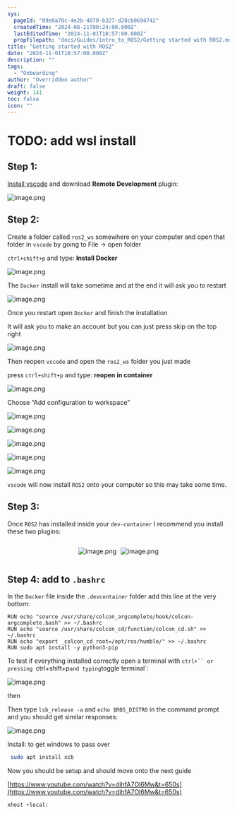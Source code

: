 ```yaml
---
sys:
  pageId: "89e0a78c-4e2b-4070-b327-d28cb0694742"
  createdTime: "2024-08-21T00:24:00.000Z"
  lastEditedTime: "2024-11-01T18:57:00.000Z"
  propFilepath: "docs/Guides/intro_to_ROS2/Getting started with ROS2.md"
title: "Getting started with ROS2"
date: "2024-11-01T18:57:00.000Z"
description: ""
tags:
  - "Onboarding"
author: "Overridden author"
draft: false
weight: 141
toc: false
icon: ""
---
```


# TODO: add wsl install

## Step 1:

[Install vscode](https://code.visualstudio.com/download) and download **Remote Development** plugin:

![image.png](https://prod-files-secure.s3.us-west-2.amazonaws.com/d518164a-d88e-44d1-a4ee-3adb3bd8bce0/efb52993-1881-4a40-b95e-6f020334f022/image.png?X-Amz-Algorithm=AWS4-HMAC-SHA256&X-Amz-Content-Sha256=UNSIGNED-PAYLOAD&X-Amz-Credential=ASIAZI2LB4663WAJTQRU%2F20250302%2Fus-west-2%2Fs3%2Faws4_request&X-Amz-Date=20250302T070706Z&X-Amz-Expires=3600&X-Amz-Security-Token=IQoJb3JpZ2luX2VjEH4aCXVzLXdlc3QtMiJHMEUCIASrV79inib6JDOzeTdKBQOiy%2B0xaV9sLlEZHeDxo3%2FtAiEAnVJOYcesXBx%2BXJvTUr%2F%2FJClpI3j4ID6yM%2FdWO11Hcm0qiAQIt%2F%2F%2F%2F%2F%2F%2F%2F%2F%2F%2FARAAGgw2Mzc0MjMxODM4MDUiDPT0MRB1U9sXe0loNyrcA6VQOH0nVOmM%2Fws%2FOAawb49wpIvgpg33TC15%2BpS0OhSGsQ4%2BS6%2FwR3cRc%2BJlJYuRsif%2FaHl%2Bvm%2FMFUZMS4enIFmj9H5Qu31Q39lT453lcQyZKYU6EuP61I2TvYOMvCYGsoNiqhDBe%2BLv5%2Fv%2Ff6gBj%2BVCLGvZQMnHD8xiy%2BHBo4Qi6ovBbbsZo%2B4E3uZiK%2Fi3GCUpdrNz4S4%2FOmT3MIZQxysttPkP5fm0tVLGm64n17D%2B2a0d0UTJXCMBAPUoQmaeawXAM8q3jk2PPTCPZYUbHsRSngS%2BfkjfO9RTlbRbQuGmB4xmU4IVFWbcgUT%2Fc2x8qZLpBpOZGeopAhPpMMbQPNWzvFPv5ZySzHSqSfXxPYqJ%2BEMwsI7091tGG%2FZvYc%2FLnVZv%2Bw%2B68rZkUqUT0WG6uO%2FcZsONLrdEIW2QrNhyT4bxO6W5pdAG1yxCxJ4xXVTEbXBd7vkN%2By6iq9rbIwstC%2BgKljGa28HHeZUTKUQomnoI69QscI9mz2X%2FI6u74g4g5QDdbW7lFaYJAIEjHPxmS8N24UehiomSDDTju97KULL0ZJMLVXgbYSC2jVkSOswT5vF2kTUSRrGrI33yW3Ts%2BuMCv4Jd2JuRmpQNsXZX65Af%2BUaJ7p2YdQ%2Faeof3MMrXj74GOqUBIU61Z7dNptbMgSm7MsUFnxET4%2FXtyECrLOv5qsUZah6kNDLcGz5RP%2Bxa6M%2B58ovIFSr%2Bjf2tv16Dx3E3TTN3s5jLbuDqfsFrYxhs3ewNvbs69Qh2dXo%2FS8NyYU%2FKLvqWJ4idqM2xpHebDC6CMlSw5CMWIrTpWWEJ2kQQmkhOxNdDbY4x0oCoLM317Fe9Q38BbXCD4VMHDPjNCLJJyo8VzZ%2BxjP0y&X-Amz-Signature=a65c431e97586f7f16341a1aa49ad4fe5bddadfc5a5f39b03095de245f4022e3&X-Amz-SignedHeaders=host&x-id=GetObject)

## Step 2:

Create a folder called `ros2_ws` somewhere on your computer and open that folder in `vscode` by going to File → open folder 

`ctrl+shift+p` and type: **Install Docker**

![image.png](https://prod-files-secure.s3.us-west-2.amazonaws.com/d518164a-d88e-44d1-a4ee-3adb3bd8bce0/2269dc0e-1cd5-47ff-bceb-c04ad9b2eab0/image.png?X-Amz-Algorithm=AWS4-HMAC-SHA256&X-Amz-Content-Sha256=UNSIGNED-PAYLOAD&X-Amz-Credential=ASIAZI2LB4663WAJTQRU%2F20250302%2Fus-west-2%2Fs3%2Faws4_request&X-Amz-Date=20250302T070706Z&X-Amz-Expires=3600&X-Amz-Security-Token=IQoJb3JpZ2luX2VjEH4aCXVzLXdlc3QtMiJHMEUCIASrV79inib6JDOzeTdKBQOiy%2B0xaV9sLlEZHeDxo3%2FtAiEAnVJOYcesXBx%2BXJvTUr%2F%2FJClpI3j4ID6yM%2FdWO11Hcm0qiAQIt%2F%2F%2F%2F%2F%2F%2F%2F%2F%2F%2FARAAGgw2Mzc0MjMxODM4MDUiDPT0MRB1U9sXe0loNyrcA6VQOH0nVOmM%2Fws%2FOAawb49wpIvgpg33TC15%2BpS0OhSGsQ4%2BS6%2FwR3cRc%2BJlJYuRsif%2FaHl%2Bvm%2FMFUZMS4enIFmj9H5Qu31Q39lT453lcQyZKYU6EuP61I2TvYOMvCYGsoNiqhDBe%2BLv5%2Fv%2Ff6gBj%2BVCLGvZQMnHD8xiy%2BHBo4Qi6ovBbbsZo%2B4E3uZiK%2Fi3GCUpdrNz4S4%2FOmT3MIZQxysttPkP5fm0tVLGm64n17D%2B2a0d0UTJXCMBAPUoQmaeawXAM8q3jk2PPTCPZYUbHsRSngS%2BfkjfO9RTlbRbQuGmB4xmU4IVFWbcgUT%2Fc2x8qZLpBpOZGeopAhPpMMbQPNWzvFPv5ZySzHSqSfXxPYqJ%2BEMwsI7091tGG%2FZvYc%2FLnVZv%2Bw%2B68rZkUqUT0WG6uO%2FcZsONLrdEIW2QrNhyT4bxO6W5pdAG1yxCxJ4xXVTEbXBd7vkN%2By6iq9rbIwstC%2BgKljGa28HHeZUTKUQomnoI69QscI9mz2X%2FI6u74g4g5QDdbW7lFaYJAIEjHPxmS8N24UehiomSDDTju97KULL0ZJMLVXgbYSC2jVkSOswT5vF2kTUSRrGrI33yW3Ts%2BuMCv4Jd2JuRmpQNsXZX65Af%2BUaJ7p2YdQ%2Faeof3MMrXj74GOqUBIU61Z7dNptbMgSm7MsUFnxET4%2FXtyECrLOv5qsUZah6kNDLcGz5RP%2Bxa6M%2B58ovIFSr%2Bjf2tv16Dx3E3TTN3s5jLbuDqfsFrYxhs3ewNvbs69Qh2dXo%2FS8NyYU%2FKLvqWJ4idqM2xpHebDC6CMlSw5CMWIrTpWWEJ2kQQmkhOxNdDbY4x0oCoLM317Fe9Q38BbXCD4VMHDPjNCLJJyo8VzZ%2BxjP0y&X-Amz-Signature=bfab1041116f6ef10cef3d783ec8aa7fc2fc1307ae733b68582c0c7e55d32ec3&X-Amz-SignedHeaders=host&x-id=GetObject)

The `Docker` install will take sometime and at the end it will ask you to restart

![image.png](https://prod-files-secure.s3.us-west-2.amazonaws.com/d518164a-d88e-44d1-a4ee-3adb3bd8bce0/ed233f78-be33-4b1f-b89c-9c346c0e961e/image.png?X-Amz-Algorithm=AWS4-HMAC-SHA256&X-Amz-Content-Sha256=UNSIGNED-PAYLOAD&X-Amz-Credential=ASIAZI2LB4663WAJTQRU%2F20250302%2Fus-west-2%2Fs3%2Faws4_request&X-Amz-Date=20250302T070706Z&X-Amz-Expires=3600&X-Amz-Security-Token=IQoJb3JpZ2luX2VjEH4aCXVzLXdlc3QtMiJHMEUCIASrV79inib6JDOzeTdKBQOiy%2B0xaV9sLlEZHeDxo3%2FtAiEAnVJOYcesXBx%2BXJvTUr%2F%2FJClpI3j4ID6yM%2FdWO11Hcm0qiAQIt%2F%2F%2F%2F%2F%2F%2F%2F%2F%2F%2FARAAGgw2Mzc0MjMxODM4MDUiDPT0MRB1U9sXe0loNyrcA6VQOH0nVOmM%2Fws%2FOAawb49wpIvgpg33TC15%2BpS0OhSGsQ4%2BS6%2FwR3cRc%2BJlJYuRsif%2FaHl%2Bvm%2FMFUZMS4enIFmj9H5Qu31Q39lT453lcQyZKYU6EuP61I2TvYOMvCYGsoNiqhDBe%2BLv5%2Fv%2Ff6gBj%2BVCLGvZQMnHD8xiy%2BHBo4Qi6ovBbbsZo%2B4E3uZiK%2Fi3GCUpdrNz4S4%2FOmT3MIZQxysttPkP5fm0tVLGm64n17D%2B2a0d0UTJXCMBAPUoQmaeawXAM8q3jk2PPTCPZYUbHsRSngS%2BfkjfO9RTlbRbQuGmB4xmU4IVFWbcgUT%2Fc2x8qZLpBpOZGeopAhPpMMbQPNWzvFPv5ZySzHSqSfXxPYqJ%2BEMwsI7091tGG%2FZvYc%2FLnVZv%2Bw%2B68rZkUqUT0WG6uO%2FcZsONLrdEIW2QrNhyT4bxO6W5pdAG1yxCxJ4xXVTEbXBd7vkN%2By6iq9rbIwstC%2BgKljGa28HHeZUTKUQomnoI69QscI9mz2X%2FI6u74g4g5QDdbW7lFaYJAIEjHPxmS8N24UehiomSDDTju97KULL0ZJMLVXgbYSC2jVkSOswT5vF2kTUSRrGrI33yW3Ts%2BuMCv4Jd2JuRmpQNsXZX65Af%2BUaJ7p2YdQ%2Faeof3MMrXj74GOqUBIU61Z7dNptbMgSm7MsUFnxET4%2FXtyECrLOv5qsUZah6kNDLcGz5RP%2Bxa6M%2B58ovIFSr%2Bjf2tv16Dx3E3TTN3s5jLbuDqfsFrYxhs3ewNvbs69Qh2dXo%2FS8NyYU%2FKLvqWJ4idqM2xpHebDC6CMlSw5CMWIrTpWWEJ2kQQmkhOxNdDbY4x0oCoLM317Fe9Q38BbXCD4VMHDPjNCLJJyo8VzZ%2BxjP0y&X-Amz-Signature=d5fce706451ed4f23e2d9397754fb0123eba575d63cc43dd9f1a4286dd79897e&X-Amz-SignedHeaders=host&x-id=GetObject)

Once you restart open `Docker` and finish the installation

It will ask you to make an account but you can just press skip on the top right

![image.png](https://prod-files-secure.s3.us-west-2.amazonaws.com/d518164a-d88e-44d1-a4ee-3adb3bd8bce0/21010ad9-1659-4fd9-9f59-9932a09b2a3d/image.png?X-Amz-Algorithm=AWS4-HMAC-SHA256&X-Amz-Content-Sha256=UNSIGNED-PAYLOAD&X-Amz-Credential=ASIAZI2LB4663WAJTQRU%2F20250302%2Fus-west-2%2Fs3%2Faws4_request&X-Amz-Date=20250302T070706Z&X-Amz-Expires=3600&X-Amz-Security-Token=IQoJb3JpZ2luX2VjEH4aCXVzLXdlc3QtMiJHMEUCIASrV79inib6JDOzeTdKBQOiy%2B0xaV9sLlEZHeDxo3%2FtAiEAnVJOYcesXBx%2BXJvTUr%2F%2FJClpI3j4ID6yM%2FdWO11Hcm0qiAQIt%2F%2F%2F%2F%2F%2F%2F%2F%2F%2F%2FARAAGgw2Mzc0MjMxODM4MDUiDPT0MRB1U9sXe0loNyrcA6VQOH0nVOmM%2Fws%2FOAawb49wpIvgpg33TC15%2BpS0OhSGsQ4%2BS6%2FwR3cRc%2BJlJYuRsif%2FaHl%2Bvm%2FMFUZMS4enIFmj9H5Qu31Q39lT453lcQyZKYU6EuP61I2TvYOMvCYGsoNiqhDBe%2BLv5%2Fv%2Ff6gBj%2BVCLGvZQMnHD8xiy%2BHBo4Qi6ovBbbsZo%2B4E3uZiK%2Fi3GCUpdrNz4S4%2FOmT3MIZQxysttPkP5fm0tVLGm64n17D%2B2a0d0UTJXCMBAPUoQmaeawXAM8q3jk2PPTCPZYUbHsRSngS%2BfkjfO9RTlbRbQuGmB4xmU4IVFWbcgUT%2Fc2x8qZLpBpOZGeopAhPpMMbQPNWzvFPv5ZySzHSqSfXxPYqJ%2BEMwsI7091tGG%2FZvYc%2FLnVZv%2Bw%2B68rZkUqUT0WG6uO%2FcZsONLrdEIW2QrNhyT4bxO6W5pdAG1yxCxJ4xXVTEbXBd7vkN%2By6iq9rbIwstC%2BgKljGa28HHeZUTKUQomnoI69QscI9mz2X%2FI6u74g4g5QDdbW7lFaYJAIEjHPxmS8N24UehiomSDDTju97KULL0ZJMLVXgbYSC2jVkSOswT5vF2kTUSRrGrI33yW3Ts%2BuMCv4Jd2JuRmpQNsXZX65Af%2BUaJ7p2YdQ%2Faeof3MMrXj74GOqUBIU61Z7dNptbMgSm7MsUFnxET4%2FXtyECrLOv5qsUZah6kNDLcGz5RP%2Bxa6M%2B58ovIFSr%2Bjf2tv16Dx3E3TTN3s5jLbuDqfsFrYxhs3ewNvbs69Qh2dXo%2FS8NyYU%2FKLvqWJ4idqM2xpHebDC6CMlSw5CMWIrTpWWEJ2kQQmkhOxNdDbY4x0oCoLM317Fe9Q38BbXCD4VMHDPjNCLJJyo8VzZ%2BxjP0y&X-Amz-Signature=1b8afdbc8935bc46c1fc18bd85a3d0179b59a4666c7c43b29a9bc8ad51c53bc9&X-Amz-SignedHeaders=host&x-id=GetObject)

Then reopen `vscode` and open the `ros2_ws` folder you just made

press `ctrl+shift+p` and type: **reopen in container**

![image.png](https://prod-files-secure.s3.us-west-2.amazonaws.com/d518164a-d88e-44d1-a4ee-3adb3bd8bce0/4e93b8c2-41ad-488c-8095-c74205196118/image.png?X-Amz-Algorithm=AWS4-HMAC-SHA256&X-Amz-Content-Sha256=UNSIGNED-PAYLOAD&X-Amz-Credential=ASIAZI2LB4663WAJTQRU%2F20250302%2Fus-west-2%2Fs3%2Faws4_request&X-Amz-Date=20250302T070706Z&X-Amz-Expires=3600&X-Amz-Security-Token=IQoJb3JpZ2luX2VjEH4aCXVzLXdlc3QtMiJHMEUCIASrV79inib6JDOzeTdKBQOiy%2B0xaV9sLlEZHeDxo3%2FtAiEAnVJOYcesXBx%2BXJvTUr%2F%2FJClpI3j4ID6yM%2FdWO11Hcm0qiAQIt%2F%2F%2F%2F%2F%2F%2F%2F%2F%2F%2FARAAGgw2Mzc0MjMxODM4MDUiDPT0MRB1U9sXe0loNyrcA6VQOH0nVOmM%2Fws%2FOAawb49wpIvgpg33TC15%2BpS0OhSGsQ4%2BS6%2FwR3cRc%2BJlJYuRsif%2FaHl%2Bvm%2FMFUZMS4enIFmj9H5Qu31Q39lT453lcQyZKYU6EuP61I2TvYOMvCYGsoNiqhDBe%2BLv5%2Fv%2Ff6gBj%2BVCLGvZQMnHD8xiy%2BHBo4Qi6ovBbbsZo%2B4E3uZiK%2Fi3GCUpdrNz4S4%2FOmT3MIZQxysttPkP5fm0tVLGm64n17D%2B2a0d0UTJXCMBAPUoQmaeawXAM8q3jk2PPTCPZYUbHsRSngS%2BfkjfO9RTlbRbQuGmB4xmU4IVFWbcgUT%2Fc2x8qZLpBpOZGeopAhPpMMbQPNWzvFPv5ZySzHSqSfXxPYqJ%2BEMwsI7091tGG%2FZvYc%2FLnVZv%2Bw%2B68rZkUqUT0WG6uO%2FcZsONLrdEIW2QrNhyT4bxO6W5pdAG1yxCxJ4xXVTEbXBd7vkN%2By6iq9rbIwstC%2BgKljGa28HHeZUTKUQomnoI69QscI9mz2X%2FI6u74g4g5QDdbW7lFaYJAIEjHPxmS8N24UehiomSDDTju97KULL0ZJMLVXgbYSC2jVkSOswT5vF2kTUSRrGrI33yW3Ts%2BuMCv4Jd2JuRmpQNsXZX65Af%2BUaJ7p2YdQ%2Faeof3MMrXj74GOqUBIU61Z7dNptbMgSm7MsUFnxET4%2FXtyECrLOv5qsUZah6kNDLcGz5RP%2Bxa6M%2B58ovIFSr%2Bjf2tv16Dx3E3TTN3s5jLbuDqfsFrYxhs3ewNvbs69Qh2dXo%2FS8NyYU%2FKLvqWJ4idqM2xpHebDC6CMlSw5CMWIrTpWWEJ2kQQmkhOxNdDbY4x0oCoLM317Fe9Q38BbXCD4VMHDPjNCLJJyo8VzZ%2BxjP0y&X-Amz-Signature=ec0903946c76115dbd5dacdc55d4be84f4a4aa4c787433104de6570131c1a943&X-Amz-SignedHeaders=host&x-id=GetObject)

Choose “Add configuration to workspace”

![image.png](https://prod-files-secure.s3.us-west-2.amazonaws.com/d518164a-d88e-44d1-a4ee-3adb3bd8bce0/9560b282-5060-4989-ba37-97e7b2c22476/image.png?X-Amz-Algorithm=AWS4-HMAC-SHA256&X-Amz-Content-Sha256=UNSIGNED-PAYLOAD&X-Amz-Credential=ASIAZI2LB4663WAJTQRU%2F20250302%2Fus-west-2%2Fs3%2Faws4_request&X-Amz-Date=20250302T070706Z&X-Amz-Expires=3600&X-Amz-Security-Token=IQoJb3JpZ2luX2VjEH4aCXVzLXdlc3QtMiJHMEUCIASrV79inib6JDOzeTdKBQOiy%2B0xaV9sLlEZHeDxo3%2FtAiEAnVJOYcesXBx%2BXJvTUr%2F%2FJClpI3j4ID6yM%2FdWO11Hcm0qiAQIt%2F%2F%2F%2F%2F%2F%2F%2F%2F%2F%2FARAAGgw2Mzc0MjMxODM4MDUiDPT0MRB1U9sXe0loNyrcA6VQOH0nVOmM%2Fws%2FOAawb49wpIvgpg33TC15%2BpS0OhSGsQ4%2BS6%2FwR3cRc%2BJlJYuRsif%2FaHl%2Bvm%2FMFUZMS4enIFmj9H5Qu31Q39lT453lcQyZKYU6EuP61I2TvYOMvCYGsoNiqhDBe%2BLv5%2Fv%2Ff6gBj%2BVCLGvZQMnHD8xiy%2BHBo4Qi6ovBbbsZo%2B4E3uZiK%2Fi3GCUpdrNz4S4%2FOmT3MIZQxysttPkP5fm0tVLGm64n17D%2B2a0d0UTJXCMBAPUoQmaeawXAM8q3jk2PPTCPZYUbHsRSngS%2BfkjfO9RTlbRbQuGmB4xmU4IVFWbcgUT%2Fc2x8qZLpBpOZGeopAhPpMMbQPNWzvFPv5ZySzHSqSfXxPYqJ%2BEMwsI7091tGG%2FZvYc%2FLnVZv%2Bw%2B68rZkUqUT0WG6uO%2FcZsONLrdEIW2QrNhyT4bxO6W5pdAG1yxCxJ4xXVTEbXBd7vkN%2By6iq9rbIwstC%2BgKljGa28HHeZUTKUQomnoI69QscI9mz2X%2FI6u74g4g5QDdbW7lFaYJAIEjHPxmS8N24UehiomSDDTju97KULL0ZJMLVXgbYSC2jVkSOswT5vF2kTUSRrGrI33yW3Ts%2BuMCv4Jd2JuRmpQNsXZX65Af%2BUaJ7p2YdQ%2Faeof3MMrXj74GOqUBIU61Z7dNptbMgSm7MsUFnxET4%2FXtyECrLOv5qsUZah6kNDLcGz5RP%2Bxa6M%2B58ovIFSr%2Bjf2tv16Dx3E3TTN3s5jLbuDqfsFrYxhs3ewNvbs69Qh2dXo%2FS8NyYU%2FKLvqWJ4idqM2xpHebDC6CMlSw5CMWIrTpWWEJ2kQQmkhOxNdDbY4x0oCoLM317Fe9Q38BbXCD4VMHDPjNCLJJyo8VzZ%2BxjP0y&X-Amz-Signature=d7f1baa753809e1cd0a0d483ae27f45da57200af50e7eacc94b36b9e43c411b4&X-Amz-SignedHeaders=host&x-id=GetObject)

![image.png](https://prod-files-secure.s3.us-west-2.amazonaws.com/d518164a-d88e-44d1-a4ee-3adb3bd8bce0/2ee63f81-886b-48e8-a553-dc6e5eac99e4/image.png?X-Amz-Algorithm=AWS4-HMAC-SHA256&X-Amz-Content-Sha256=UNSIGNED-PAYLOAD&X-Amz-Credential=ASIAZI2LB4663WAJTQRU%2F20250302%2Fus-west-2%2Fs3%2Faws4_request&X-Amz-Date=20250302T070706Z&X-Amz-Expires=3600&X-Amz-Security-Token=IQoJb3JpZ2luX2VjEH4aCXVzLXdlc3QtMiJHMEUCIASrV79inib6JDOzeTdKBQOiy%2B0xaV9sLlEZHeDxo3%2FtAiEAnVJOYcesXBx%2BXJvTUr%2F%2FJClpI3j4ID6yM%2FdWO11Hcm0qiAQIt%2F%2F%2F%2F%2F%2F%2F%2F%2F%2F%2FARAAGgw2Mzc0MjMxODM4MDUiDPT0MRB1U9sXe0loNyrcA6VQOH0nVOmM%2Fws%2FOAawb49wpIvgpg33TC15%2BpS0OhSGsQ4%2BS6%2FwR3cRc%2BJlJYuRsif%2FaHl%2Bvm%2FMFUZMS4enIFmj9H5Qu31Q39lT453lcQyZKYU6EuP61I2TvYOMvCYGsoNiqhDBe%2BLv5%2Fv%2Ff6gBj%2BVCLGvZQMnHD8xiy%2BHBo4Qi6ovBbbsZo%2B4E3uZiK%2Fi3GCUpdrNz4S4%2FOmT3MIZQxysttPkP5fm0tVLGm64n17D%2B2a0d0UTJXCMBAPUoQmaeawXAM8q3jk2PPTCPZYUbHsRSngS%2BfkjfO9RTlbRbQuGmB4xmU4IVFWbcgUT%2Fc2x8qZLpBpOZGeopAhPpMMbQPNWzvFPv5ZySzHSqSfXxPYqJ%2BEMwsI7091tGG%2FZvYc%2FLnVZv%2Bw%2B68rZkUqUT0WG6uO%2FcZsONLrdEIW2QrNhyT4bxO6W5pdAG1yxCxJ4xXVTEbXBd7vkN%2By6iq9rbIwstC%2BgKljGa28HHeZUTKUQomnoI69QscI9mz2X%2FI6u74g4g5QDdbW7lFaYJAIEjHPxmS8N24UehiomSDDTju97KULL0ZJMLVXgbYSC2jVkSOswT5vF2kTUSRrGrI33yW3Ts%2BuMCv4Jd2JuRmpQNsXZX65Af%2BUaJ7p2YdQ%2Faeof3MMrXj74GOqUBIU61Z7dNptbMgSm7MsUFnxET4%2FXtyECrLOv5qsUZah6kNDLcGz5RP%2Bxa6M%2B58ovIFSr%2Bjf2tv16Dx3E3TTN3s5jLbuDqfsFrYxhs3ewNvbs69Qh2dXo%2FS8NyYU%2FKLvqWJ4idqM2xpHebDC6CMlSw5CMWIrTpWWEJ2kQQmkhOxNdDbY4x0oCoLM317Fe9Q38BbXCD4VMHDPjNCLJJyo8VzZ%2BxjP0y&X-Amz-Signature=086d37ab9a85500175b785b700f635e8b29d140d74c82d718787087c03180ca7&X-Amz-SignedHeaders=host&x-id=GetObject)

![image.png](https://prod-files-secure.s3.us-west-2.amazonaws.com/d518164a-d88e-44d1-a4ee-3adb3bd8bce0/ae1580b2-b048-407e-aed9-b584224a7a04/image.png?X-Amz-Algorithm=AWS4-HMAC-SHA256&X-Amz-Content-Sha256=UNSIGNED-PAYLOAD&X-Amz-Credential=ASIAZI2LB4663WAJTQRU%2F20250302%2Fus-west-2%2Fs3%2Faws4_request&X-Amz-Date=20250302T070706Z&X-Amz-Expires=3600&X-Amz-Security-Token=IQoJb3JpZ2luX2VjEH4aCXVzLXdlc3QtMiJHMEUCIASrV79inib6JDOzeTdKBQOiy%2B0xaV9sLlEZHeDxo3%2FtAiEAnVJOYcesXBx%2BXJvTUr%2F%2FJClpI3j4ID6yM%2FdWO11Hcm0qiAQIt%2F%2F%2F%2F%2F%2F%2F%2F%2F%2F%2FARAAGgw2Mzc0MjMxODM4MDUiDPT0MRB1U9sXe0loNyrcA6VQOH0nVOmM%2Fws%2FOAawb49wpIvgpg33TC15%2BpS0OhSGsQ4%2BS6%2FwR3cRc%2BJlJYuRsif%2FaHl%2Bvm%2FMFUZMS4enIFmj9H5Qu31Q39lT453lcQyZKYU6EuP61I2TvYOMvCYGsoNiqhDBe%2BLv5%2Fv%2Ff6gBj%2BVCLGvZQMnHD8xiy%2BHBo4Qi6ovBbbsZo%2B4E3uZiK%2Fi3GCUpdrNz4S4%2FOmT3MIZQxysttPkP5fm0tVLGm64n17D%2B2a0d0UTJXCMBAPUoQmaeawXAM8q3jk2PPTCPZYUbHsRSngS%2BfkjfO9RTlbRbQuGmB4xmU4IVFWbcgUT%2Fc2x8qZLpBpOZGeopAhPpMMbQPNWzvFPv5ZySzHSqSfXxPYqJ%2BEMwsI7091tGG%2FZvYc%2FLnVZv%2Bw%2B68rZkUqUT0WG6uO%2FcZsONLrdEIW2QrNhyT4bxO6W5pdAG1yxCxJ4xXVTEbXBd7vkN%2By6iq9rbIwstC%2BgKljGa28HHeZUTKUQomnoI69QscI9mz2X%2FI6u74g4g5QDdbW7lFaYJAIEjHPxmS8N24UehiomSDDTju97KULL0ZJMLVXgbYSC2jVkSOswT5vF2kTUSRrGrI33yW3Ts%2BuMCv4Jd2JuRmpQNsXZX65Af%2BUaJ7p2YdQ%2Faeof3MMrXj74GOqUBIU61Z7dNptbMgSm7MsUFnxET4%2FXtyECrLOv5qsUZah6kNDLcGz5RP%2Bxa6M%2B58ovIFSr%2Bjf2tv16Dx3E3TTN3s5jLbuDqfsFrYxhs3ewNvbs69Qh2dXo%2FS8NyYU%2FKLvqWJ4idqM2xpHebDC6CMlSw5CMWIrTpWWEJ2kQQmkhOxNdDbY4x0oCoLM317Fe9Q38BbXCD4VMHDPjNCLJJyo8VzZ%2BxjP0y&X-Amz-Signature=5bf29b3530677d5372724e03c84c45fb9310871759d3b4f149b955961f25bb5d&X-Amz-SignedHeaders=host&x-id=GetObject)

![image.png](https://prod-files-secure.s3.us-west-2.amazonaws.com/d518164a-d88e-44d1-a4ee-3adb3bd8bce0/53255b28-f75e-430f-b9e3-c0ac8577e42b/image.png?X-Amz-Algorithm=AWS4-HMAC-SHA256&X-Amz-Content-Sha256=UNSIGNED-PAYLOAD&X-Amz-Credential=ASIAZI2LB4663WAJTQRU%2F20250302%2Fus-west-2%2Fs3%2Faws4_request&X-Amz-Date=20250302T070706Z&X-Amz-Expires=3600&X-Amz-Security-Token=IQoJb3JpZ2luX2VjEH4aCXVzLXdlc3QtMiJHMEUCIASrV79inib6JDOzeTdKBQOiy%2B0xaV9sLlEZHeDxo3%2FtAiEAnVJOYcesXBx%2BXJvTUr%2F%2FJClpI3j4ID6yM%2FdWO11Hcm0qiAQIt%2F%2F%2F%2F%2F%2F%2F%2F%2F%2F%2FARAAGgw2Mzc0MjMxODM4MDUiDPT0MRB1U9sXe0loNyrcA6VQOH0nVOmM%2Fws%2FOAawb49wpIvgpg33TC15%2BpS0OhSGsQ4%2BS6%2FwR3cRc%2BJlJYuRsif%2FaHl%2Bvm%2FMFUZMS4enIFmj9H5Qu31Q39lT453lcQyZKYU6EuP61I2TvYOMvCYGsoNiqhDBe%2BLv5%2Fv%2Ff6gBj%2BVCLGvZQMnHD8xiy%2BHBo4Qi6ovBbbsZo%2B4E3uZiK%2Fi3GCUpdrNz4S4%2FOmT3MIZQxysttPkP5fm0tVLGm64n17D%2B2a0d0UTJXCMBAPUoQmaeawXAM8q3jk2PPTCPZYUbHsRSngS%2BfkjfO9RTlbRbQuGmB4xmU4IVFWbcgUT%2Fc2x8qZLpBpOZGeopAhPpMMbQPNWzvFPv5ZySzHSqSfXxPYqJ%2BEMwsI7091tGG%2FZvYc%2FLnVZv%2Bw%2B68rZkUqUT0WG6uO%2FcZsONLrdEIW2QrNhyT4bxO6W5pdAG1yxCxJ4xXVTEbXBd7vkN%2By6iq9rbIwstC%2BgKljGa28HHeZUTKUQomnoI69QscI9mz2X%2FI6u74g4g5QDdbW7lFaYJAIEjHPxmS8N24UehiomSDDTju97KULL0ZJMLVXgbYSC2jVkSOswT5vF2kTUSRrGrI33yW3Ts%2BuMCv4Jd2JuRmpQNsXZX65Af%2BUaJ7p2YdQ%2Faeof3MMrXj74GOqUBIU61Z7dNptbMgSm7MsUFnxET4%2FXtyECrLOv5qsUZah6kNDLcGz5RP%2Bxa6M%2B58ovIFSr%2Bjf2tv16Dx3E3TTN3s5jLbuDqfsFrYxhs3ewNvbs69Qh2dXo%2FS8NyYU%2FKLvqWJ4idqM2xpHebDC6CMlSw5CMWIrTpWWEJ2kQQmkhOxNdDbY4x0oCoLM317Fe9Q38BbXCD4VMHDPjNCLJJyo8VzZ%2BxjP0y&X-Amz-Signature=e1343bc943a022a3a2451c6a73f2c8f903aefc47239e82e3c2bb462a482b9219&X-Amz-SignedHeaders=host&x-id=GetObject)

![image.png](https://prod-files-secure.s3.us-west-2.amazonaws.com/d518164a-d88e-44d1-a4ee-3adb3bd8bce0/7c562767-5af9-4ffb-97d1-327bcdf4ee00/image.png?X-Amz-Algorithm=AWS4-HMAC-SHA256&X-Amz-Content-Sha256=UNSIGNED-PAYLOAD&X-Amz-Credential=ASIAZI2LB4663WAJTQRU%2F20250302%2Fus-west-2%2Fs3%2Faws4_request&X-Amz-Date=20250302T070706Z&X-Amz-Expires=3600&X-Amz-Security-Token=IQoJb3JpZ2luX2VjEH4aCXVzLXdlc3QtMiJHMEUCIASrV79inib6JDOzeTdKBQOiy%2B0xaV9sLlEZHeDxo3%2FtAiEAnVJOYcesXBx%2BXJvTUr%2F%2FJClpI3j4ID6yM%2FdWO11Hcm0qiAQIt%2F%2F%2F%2F%2F%2F%2F%2F%2F%2F%2FARAAGgw2Mzc0MjMxODM4MDUiDPT0MRB1U9sXe0loNyrcA6VQOH0nVOmM%2Fws%2FOAawb49wpIvgpg33TC15%2BpS0OhSGsQ4%2BS6%2FwR3cRc%2BJlJYuRsif%2FaHl%2Bvm%2FMFUZMS4enIFmj9H5Qu31Q39lT453lcQyZKYU6EuP61I2TvYOMvCYGsoNiqhDBe%2BLv5%2Fv%2Ff6gBj%2BVCLGvZQMnHD8xiy%2BHBo4Qi6ovBbbsZo%2B4E3uZiK%2Fi3GCUpdrNz4S4%2FOmT3MIZQxysttPkP5fm0tVLGm64n17D%2B2a0d0UTJXCMBAPUoQmaeawXAM8q3jk2PPTCPZYUbHsRSngS%2BfkjfO9RTlbRbQuGmB4xmU4IVFWbcgUT%2Fc2x8qZLpBpOZGeopAhPpMMbQPNWzvFPv5ZySzHSqSfXxPYqJ%2BEMwsI7091tGG%2FZvYc%2FLnVZv%2Bw%2B68rZkUqUT0WG6uO%2FcZsONLrdEIW2QrNhyT4bxO6W5pdAG1yxCxJ4xXVTEbXBd7vkN%2By6iq9rbIwstC%2BgKljGa28HHeZUTKUQomnoI69QscI9mz2X%2FI6u74g4g5QDdbW7lFaYJAIEjHPxmS8N24UehiomSDDTju97KULL0ZJMLVXgbYSC2jVkSOswT5vF2kTUSRrGrI33yW3Ts%2BuMCv4Jd2JuRmpQNsXZX65Af%2BUaJ7p2YdQ%2Faeof3MMrXj74GOqUBIU61Z7dNptbMgSm7MsUFnxET4%2FXtyECrLOv5qsUZah6kNDLcGz5RP%2Bxa6M%2B58ovIFSr%2Bjf2tv16Dx3E3TTN3s5jLbuDqfsFrYxhs3ewNvbs69Qh2dXo%2FS8NyYU%2FKLvqWJ4idqM2xpHebDC6CMlSw5CMWIrTpWWEJ2kQQmkhOxNdDbY4x0oCoLM317Fe9Q38BbXCD4VMHDPjNCLJJyo8VzZ%2BxjP0y&X-Amz-Signature=6ec3e65647f71b6b53d0f134ee0c99464ac0b77fcaf67e974871bca47cdc9142&X-Amz-SignedHeaders=host&x-id=GetObject)

`vscode` will now install `ROS2` onto your computer so this may take some time.

## Step 3:

Once `ROS2` has installed inside your `dev-container` I recommend you install these two plugins:

<div style="display: flex;flex-direction: row; column-gap:10px; max-width: 630px;justify-content: center;">
<div>

![image.png](https://prod-files-secure.s3.us-west-2.amazonaws.com/d518164a-d88e-44d1-a4ee-3adb3bd8bce0/3fc3d550-5a54-4ba1-ba6b-faa01cdb7369/image.png?X-Amz-Algorithm=AWS4-HMAC-SHA256&X-Amz-Content-Sha256=UNSIGNED-PAYLOAD&X-Amz-Credential=ASIAZI2LB466Q6A7DIFP%2F20250302%2Fus-west-2%2Fs3%2Faws4_request&X-Amz-Date=20250302T070707Z&X-Amz-Expires=3600&X-Amz-Security-Token=IQoJb3JpZ2luX2VjEH4aCXVzLXdlc3QtMiJIMEYCIQDG6FSQ77j4F7A9lo8LDhvur6f2bIsf1ZAfclH3iPVeZQIhAMkAJSOeH%2BdFYQriaxrDZ3RWltZkanmBO3jlQOKfpnwdKogECLf%2F%2F%2F%2F%2F%2F%2F%2F%2F%2FwEQABoMNjM3NDIzMTgzODA1Igxjo7kUxVpRtblShB0q3ANJZSsyPdGVUXGMQaSzn2EbGZjt%2FetjYImw%2BHmGI%2FWVrn8sq7dv6v4lsNRkB%2BYTpMIfvGiDlfbubF4hBs2i9OzMHXrictBYT0RscxC8wCz0uN6ZoDtOUFfVB7xkrzYMf3eQLOw%2BRZpJ6eqZ2P99VbzrLl%2FKCyqT7udCfHjx5jiCTkgm0ZtLSlR0IkybkkQshRH4Pj0i9J3eyB4Sss1YwVy7N07VXRyiCZ6WY200sKAiqSWLfeT9316dY79MOYN1TNOFF2lBXpFaIRZ0FT3eIVMFvmY%2BskLIJ2QVtNJZI6tUD0npQYtCBUCtBgU3yM5O%2BtJvT5ncCqJ3003cNfCIC%2FJv%2FCUrsbTBAQfhwi1PMUrUd%2FooIocx66MSy0kq3k5O2h4jLRcFGBA3VM5GTGWN1FtgnvDenZAD3dhNjr0VNiLRnLKrz2%2BALXGKYv1vZkG%2Fiz7mNe7xfwjXaxMIn2CBbR0NxnH0M0vdgiQP0wKoYoRnm4mk06KO1ENh6vZUVNry7fmQcWUVdX9tRJKvJmEAar9m6ykeJ5%2BiG1CH3aBjjX%2FB4nNMvy8sxS5iGuw2nQNKtH%2B98%2BoqufETUPWYA6nkF6MN%2BPm86r8D9Xs%2Fd%2FQHvffgnCJIgnSFbcGcDQU7tzD514%2B%2BBjqkAYXj3lRsjTS0LWBdRl6bA5ebo2T81WwgAHi6yhLguqk%2FYeqxLeogSmizJeE3NBAnbVTIszT%2Fw%2FHGbiwt7i2%2Flrya8xsRw0exXaYizZfujb5e3UQjgXK9vYg8MOADj3U37xWBiUTIxKzW%2BFiMgJXhtHt0A3KPZpYam8ZXxatdNVrA1%2FaTqNIGhzChSnXTlV3CyT3E%2FhWASycia%2B%2FM6DsTg6668jDg&X-Amz-Signature=8f3bdf58f0855205354d55c72637dacf4ec24bda58aafec57a7aebd0b7569515&X-Amz-SignedHeaders=host&x-id=GetObject)

</div>
<div>

![image.png](https://prod-files-secure.s3.us-west-2.amazonaws.com/d518164a-d88e-44d1-a4ee-3adb3bd8bce0/d994cc66-13c2-4093-a5a3-f84cf4601a82/image.png?X-Amz-Algorithm=AWS4-HMAC-SHA256&X-Amz-Content-Sha256=UNSIGNED-PAYLOAD&X-Amz-Credential=ASIAZI2LB466Q5K5APFN%2F20250302%2Fus-west-2%2Fs3%2Faws4_request&X-Amz-Date=20250302T070708Z&X-Amz-Expires=3600&X-Amz-Security-Token=IQoJb3JpZ2luX2VjEH4aCXVzLXdlc3QtMiJHMEUCIQD0kpeuSdfQOEfiJtafzvCp%2BtUlTFuZb709vJYP8O%2F9QQIgJH184eT3HyX9M%2FvX20fK%2BdFPW4WX7VSncGWdMXu9UNsqiAQIt%2F%2F%2F%2F%2F%2F%2F%2F%2F%2F%2FARAAGgw2Mzc0MjMxODM4MDUiDGyuWpePjL3ABnxXcCrcA94WsYNH5pk%2FRsvRz3z8lHBk2eAX26szQZJz0%2BIG8gwpf7fl9ZoYYRrINs7o1twqLGaon1ErBuawYl2t7MufV8yXVhRuCHwXJNTR01qX%2F9ExIPJ7ifjOTLuujg6undToiSlfCPjycrZJb38kUtXJUGKozpxJVjm3XnG3zSlJfT7fgL9eoj38TAYB79lp%2Fbe3p4ZPInvQDSUjNrlqZWYZcAvBJyIu4nTRW2CZhOGq0%2Blx1uNFaC1IUDIyZ0FnFbbAyEGx9XBCzMnaFCytLyRyDrmkv3cx7vinAwp0jkQ5G4FW73aNADv2ym2vH5c6ySE2J51AxpS35AAGcXKJ%2FGZvv%2Fbo6NTk10CZf4CaiC2D6f6h7n6XuIw36W8Y%2FS%2BcnpEyibugmHPouuHuxAD%2FhQJLggzBZnJtiB7g2geV%2BoFyielBfqpL6OreYTMhMEtJ36tO%2Fe3vP4FO6wQnfWhjZK%2B31pndvXK4A94eeJHDoHpbFKMV3lRoen%2FgS9zazGgBkksRPQd40Q3m0QqAr8%2FEE7TAWn5T2DWH3bPfVjkIWfR12GDqW4md7Og3ogLPLlVGoyo5WdKOQP4yM2boFAlRtzEwGsrE8vABaAQm0FXdESUsRW8c7xDmZEAg2qF%2FJ%2BSrMIfYj74GOqUBCwGMJfwDwncZ%2BApqPXccKYWFO3DOkLIYOiYp9%2B%2B0uXXgmURtS3Rnh2jBJTmrFqKCw0m7J7elnhVbCLwkfgr%2FMH3SFrz%2F3C46tyHnxWk13GmqIwXnPLeOL54PlTHb1ZEDLjliLCTbzYM2DexGlHt5lQmVFDUFyvcTUXLWqttFZ%2FSBJdeRWNbCwIUioUHTBSa%2FW8B7rSEmP5xaIgUJZfXQiHiFX29%2B&X-Amz-Signature=2814790a3832b5c66ca5aeb9f177ec9235627979db4e455128a49da04edd0c90&X-Amz-SignedHeaders=host&x-id=GetObject)

</div>
</div>

## Step 4: add to `.bashrc`

In the `Docker` file inside the `.devcontainer` folder add this line at the very bottom: 

```docker
RUN echo "source /usr/share/colcon_argcomplete/hook/colcon-argcomplete.bash" >> ~/.bashrc
RUN echo "source /usr/share/colcon_cd/function/colcon_cd.sh" >> ~/.bashrc
RUN echo "export _colcon_cd_root=/opt/ros/humble/" >> ~/.bashrc
RUN sudo apt install -y python3-pip 
```

To test if everything installed correctly open a terminal with `ctrl+`` or pressing `ctrl+shift+p` and typing `toggle terminal`:

![image.png](https://prod-files-secure.s3.us-west-2.amazonaws.com/d518164a-d88e-44d1-a4ee-3adb3bd8bce0/6a4943d8-b04e-4c02-9a58-775f3384d1a5/image.png?X-Amz-Algorithm=AWS4-HMAC-SHA256&X-Amz-Content-Sha256=UNSIGNED-PAYLOAD&X-Amz-Credential=ASIAZI2LB4663WAJTQRU%2F20250302%2Fus-west-2%2Fs3%2Faws4_request&X-Amz-Date=20250302T070706Z&X-Amz-Expires=3600&X-Amz-Security-Token=IQoJb3JpZ2luX2VjEH4aCXVzLXdlc3QtMiJHMEUCIASrV79inib6JDOzeTdKBQOiy%2B0xaV9sLlEZHeDxo3%2FtAiEAnVJOYcesXBx%2BXJvTUr%2F%2FJClpI3j4ID6yM%2FdWO11Hcm0qiAQIt%2F%2F%2F%2F%2F%2F%2F%2F%2F%2F%2FARAAGgw2Mzc0MjMxODM4MDUiDPT0MRB1U9sXe0loNyrcA6VQOH0nVOmM%2Fws%2FOAawb49wpIvgpg33TC15%2BpS0OhSGsQ4%2BS6%2FwR3cRc%2BJlJYuRsif%2FaHl%2Bvm%2FMFUZMS4enIFmj9H5Qu31Q39lT453lcQyZKYU6EuP61I2TvYOMvCYGsoNiqhDBe%2BLv5%2Fv%2Ff6gBj%2BVCLGvZQMnHD8xiy%2BHBo4Qi6ovBbbsZo%2B4E3uZiK%2Fi3GCUpdrNz4S4%2FOmT3MIZQxysttPkP5fm0tVLGm64n17D%2B2a0d0UTJXCMBAPUoQmaeawXAM8q3jk2PPTCPZYUbHsRSngS%2BfkjfO9RTlbRbQuGmB4xmU4IVFWbcgUT%2Fc2x8qZLpBpOZGeopAhPpMMbQPNWzvFPv5ZySzHSqSfXxPYqJ%2BEMwsI7091tGG%2FZvYc%2FLnVZv%2Bw%2B68rZkUqUT0WG6uO%2FcZsONLrdEIW2QrNhyT4bxO6W5pdAG1yxCxJ4xXVTEbXBd7vkN%2By6iq9rbIwstC%2BgKljGa28HHeZUTKUQomnoI69QscI9mz2X%2FI6u74g4g5QDdbW7lFaYJAIEjHPxmS8N24UehiomSDDTju97KULL0ZJMLVXgbYSC2jVkSOswT5vF2kTUSRrGrI33yW3Ts%2BuMCv4Jd2JuRmpQNsXZX65Af%2BUaJ7p2YdQ%2Faeof3MMrXj74GOqUBIU61Z7dNptbMgSm7MsUFnxET4%2FXtyECrLOv5qsUZah6kNDLcGz5RP%2Bxa6M%2B58ovIFSr%2Bjf2tv16Dx3E3TTN3s5jLbuDqfsFrYxhs3ewNvbs69Qh2dXo%2FS8NyYU%2FKLvqWJ4idqM2xpHebDC6CMlSw5CMWIrTpWWEJ2kQQmkhOxNdDbY4x0oCoLM317Fe9Q38BbXCD4VMHDPjNCLJJyo8VzZ%2BxjP0y&X-Amz-Signature=a35084889fb67303b0432dd22f30b5f12c8606ff8e27f5a6b3349d440aa4095b&X-Amz-SignedHeaders=host&x-id=GetObject)

then 

Then type `lsb_release -a` and `echo $ROS_DISTRO` in the command prompt and you should get similar responses:

![image.png](https://prod-files-secure.s3.us-west-2.amazonaws.com/d518164a-d88e-44d1-a4ee-3adb3bd8bce0/3e635dec-a805-4e85-8b9e-d000e5b71a4e/image.png?X-Amz-Algorithm=AWS4-HMAC-SHA256&X-Amz-Content-Sha256=UNSIGNED-PAYLOAD&X-Amz-Credential=ASIAZI2LB4663WAJTQRU%2F20250302%2Fus-west-2%2Fs3%2Faws4_request&X-Amz-Date=20250302T070706Z&X-Amz-Expires=3600&X-Amz-Security-Token=IQoJb3JpZ2luX2VjEH4aCXVzLXdlc3QtMiJHMEUCIASrV79inib6JDOzeTdKBQOiy%2B0xaV9sLlEZHeDxo3%2FtAiEAnVJOYcesXBx%2BXJvTUr%2F%2FJClpI3j4ID6yM%2FdWO11Hcm0qiAQIt%2F%2F%2F%2F%2F%2F%2F%2F%2F%2F%2FARAAGgw2Mzc0MjMxODM4MDUiDPT0MRB1U9sXe0loNyrcA6VQOH0nVOmM%2Fws%2FOAawb49wpIvgpg33TC15%2BpS0OhSGsQ4%2BS6%2FwR3cRc%2BJlJYuRsif%2FaHl%2Bvm%2FMFUZMS4enIFmj9H5Qu31Q39lT453lcQyZKYU6EuP61I2TvYOMvCYGsoNiqhDBe%2BLv5%2Fv%2Ff6gBj%2BVCLGvZQMnHD8xiy%2BHBo4Qi6ovBbbsZo%2B4E3uZiK%2Fi3GCUpdrNz4S4%2FOmT3MIZQxysttPkP5fm0tVLGm64n17D%2B2a0d0UTJXCMBAPUoQmaeawXAM8q3jk2PPTCPZYUbHsRSngS%2BfkjfO9RTlbRbQuGmB4xmU4IVFWbcgUT%2Fc2x8qZLpBpOZGeopAhPpMMbQPNWzvFPv5ZySzHSqSfXxPYqJ%2BEMwsI7091tGG%2FZvYc%2FLnVZv%2Bw%2B68rZkUqUT0WG6uO%2FcZsONLrdEIW2QrNhyT4bxO6W5pdAG1yxCxJ4xXVTEbXBd7vkN%2By6iq9rbIwstC%2BgKljGa28HHeZUTKUQomnoI69QscI9mz2X%2FI6u74g4g5QDdbW7lFaYJAIEjHPxmS8N24UehiomSDDTju97KULL0ZJMLVXgbYSC2jVkSOswT5vF2kTUSRrGrI33yW3Ts%2BuMCv4Jd2JuRmpQNsXZX65Af%2BUaJ7p2YdQ%2Faeof3MMrXj74GOqUBIU61Z7dNptbMgSm7MsUFnxET4%2FXtyECrLOv5qsUZah6kNDLcGz5RP%2Bxa6M%2B58ovIFSr%2Bjf2tv16Dx3E3TTN3s5jLbuDqfsFrYxhs3ewNvbs69Qh2dXo%2FS8NyYU%2FKLvqWJ4idqM2xpHebDC6CMlSw5CMWIrTpWWEJ2kQQmkhOxNdDbY4x0oCoLM317Fe9Q38BbXCD4VMHDPjNCLJJyo8VzZ%2BxjP0y&X-Amz-Signature=92208ac0c085f707a594ebaece099f316c3d63959eecf47c4ee371e5291a93ab&X-Amz-SignedHeaders=host&x-id=GetObject)

Install:  to get windows to pass over

```bash
 sudo apt install xcb
```

Now you should be setup and should move onto the next guide 

[https://www.youtube.com/watch?v=dihfA7Ol6Mw&t=650s](https://www.youtube.com/watch?v=dihfA7Ol6Mw&t=650s)

```python
xhost +local:
```
